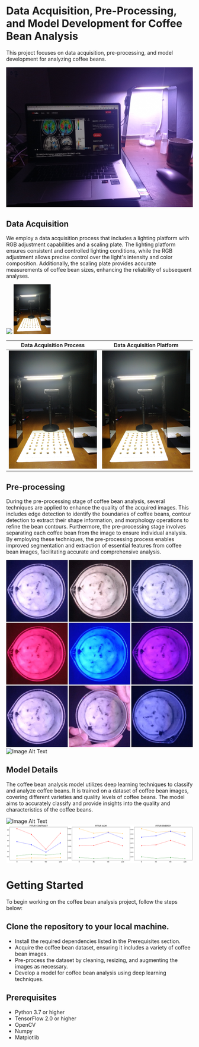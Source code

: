 # Data Acquisition, Pre-Processing, and Model Development for Coffee Bean Analysis
This project focuses on data acquisition, pre-processing, and model development for analyzing coffee beans.

![Image Alt Text](https://github.com/mmasdar/Indonesia-Coffee-Bean/blob/main/Design%20Dataset%20Acquisition%20Platform%202.jpg)

## Data Acquisition
We employ a data acquisition process that includes a lighting platform with RGB adjustment capabilities and a scaling plate. The lighting platform ensures consistent and controlled lighting conditions, while the RGB adjustment allows precise control over the light's intensity and color composition. Additionally, the scaling plate provides accurate measurements of coffee bean sizes, enhancing the reliability of subsequent analyses.

<p float="left">
  <img src="/Design%20Dataset%20Acquisition%20Platform.jpg" width="100" />
  <img src="/Dataset%20Acquisition%20Process.jpg" width="100" /> 
</p>

Data Acquisition Process            |  Data Acquisition Platform
:-------------------------:|:-------------------------:
![Image Alt Text](https://github.com/mmasdar/Indonesia-Coffee-Bean/blob/main/Dataset%20Acquisition%20Process.jpg)  |  ![Image Alt Text](https://github.com/mmasdar/Indonesia-Coffee-Bean/blob/main/Dataset%20Acquisition%20Process.jpg)



## Pre-processing
During the pre-processing stage of coffee bean analysis, several techniques are applied to enhance the quality of the acquired images. This includes edge detection to identify the boundaries of coffee beans, contour detection to extract their shape information, and morphology operations to refine the bean contours. Furthermore, the pre-processing stage involves separating each coffee bean from the image to ensure individual analysis. By employing these techniques, the pre-processing process enables improved segmentation and extraction of essential features from coffee bean images, facilitating accurate and comprehensive analysis.

![Image Alt Text](https://github.com/mmasdar/Indonesia-Coffee-Bean/blob/main/Lightning%20Effect%20for%20Acquisition.jpg)
![Image Alt Text](https://github.com/mmasdar/Indonesia-Coffee-Bean/blob/main/Edges5-100.jpg)

## Model Details
The coffee bean analysis model utilizes deep learning techniques to classify and analyze coffee beans. It is trained on a dataset of coffee bean images, covering different varieties and quality levels of coffee beans. The model aims to accurately classify and provide insights into the quality and characteristics of the coffee beans.

![Image Alt Text](https://github.com/mmasdar/Indonesia-Coffee-Bean/blob/main/FlowChart%20kopinet.jpg)
![Image Alt Text](https://github.com/mmasdar/Indonesia-Coffee-Bean/blob/main/kontras%20-%20asm%20-%20energi%20-%201.png)

# Getting Started
To begin working on the coffee bean analysis project, follow the steps below:

## Clone the repository to your local machine.
- Install the required dependencies listed in the Prerequisites section.
- Acquire the coffee bean dataset, ensuring it includes a variety of coffee bean images.
- Pre-process the dataset by cleaning, resizing, and augmenting the images as necessary.
- Develop a model for coffee bean analysis using deep learning techniques.

## Prerequisites 
- Python 3.7 or higher 
- TensorFlow 2.0 or higher 
- OpenCV
- Numpy
- Matplotlib

